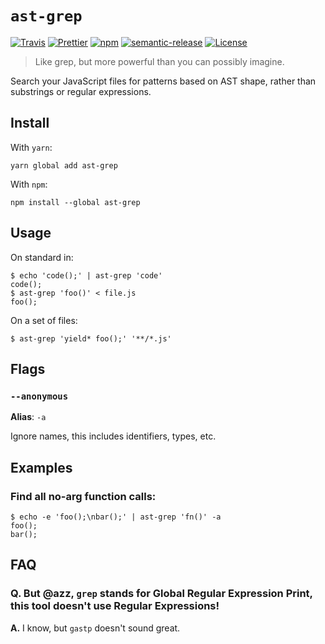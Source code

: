 # `ast-grep`

[![Travis](https://img.shields.io/travis/azz/ast-grep.svg?style=flat-square)](https://travis-ci.org/azz/ast-grep)
[![Prettier](https://img.shields.io/badge/code_style-prettier-ff69b4.svg?style=flat-square)](https://github.com/prettier/prettier)
[![npm](https://img.shields.io/npm/v/ast-grep.svg?style=flat-square)](https://npmjs.org/ast-grep)
[![semantic-release](https://img.shields.io/badge/%20%20%F0%9F%93%A6%F0%9F%9A%80-semantic--release-e10079.svg?style=flat-square)](https://github.com/semantic-release/semantic-release)
[![License](https://img.shields.io/badge/license-MIT-blue.svg?style=flat-square)](LICENSE)

> Like grep, but more powerful than you can possibly imagine.

Search your JavaScript files for patterns based on AST shape, rather than substrings or regular expressions.

## Install

With `yarn`:

```shellsession
yarn global add ast-grep
```

With `npm`:

```shellsession
npm install --global ast-grep
```

## Usage

On standard in:

```shellsession
$ echo 'code();' | ast-grep 'code'
code();
$ ast-grep 'foo()' < file.js
foo();
```

On a set of files:

```shellsession
$ ast-grep 'yield* foo();' '**/*.js'
```

## Flags

### `--anonymous`

**Alias**: `-a`

Ignore names, this includes identifiers, types, etc.

## Examples

### Find all no-arg function calls:

```shellsession
$ echo -e 'foo();\nbar();' | ast-grep 'fn()' -a
foo();
bar();
```

## FAQ

### Q. But @azz, `grep` stands for Global Regular Expression Print, this tool doesn't use Regular Expressions!

**A.** I know, but `gastp` doesn't sound great.
